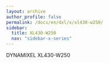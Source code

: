 ```yaml
---
layout: archive
author_profile: false
permalink: /docs/en/dxl/x/xl430-w250/
sidebar:
  title: XL430-W250
  nav: "sidebar-x-series"
---
```


DYNAMIXEL XL430-W250
